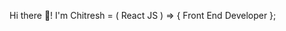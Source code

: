  Hi there 👋! I'm Chitresh = ( React JS ) => { Front End Developer }; 

<!--
**Chitresh8/chitresh8** is a ✨ _special_ ✨ repository because its `README.md` (this file) appears on your GitHub profile.

Here are some ideas to get you started:-

- 🔭 I’m currently learning as well as working on Playwright Automation and Testing with Javascript & Cucumber Framework (6 Months) and React Typescript project.
- 🌱 I’m currently learning on new things and concepts like Advanced React patterns, state management with Recoil, and improving performance with React.memo to enhance my skills.Currently fell in Automation and Testing.
- 👯 I’m looking to collaborate with a friend which he is building a modern E-Commerce project to fulfill his Goal and Open source React projects that focus on enhancing user interfaces and user experiences.
- 🤔 I’m looking for help regarding Optimizing web performance and understanding the latest React best practices and logics etc.
- 💬 Interest to learn new things to enhance my skills..!
- 📫 Reach me on LinkedIn:www.linkedin.com/in/chitresh-babu-alavuru-3a3085293 ..🙂
- 😄 Pronouns: He/Him.
- ⚡ Fun fact:I enjoy experimenting with new CSS frameworks and creating animated React components in my free time.
- 🎯 Goal: To become a MERN or Full Stack Developer.....
- ✍ Started to learn, working and implementation of TypeScript with React simultaneously😉...!
- Need mentor to learn and enhance my skills in Coding on Javascript and React...
-->
